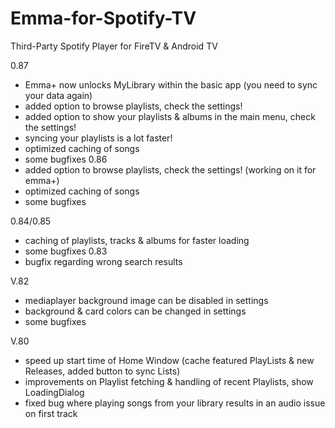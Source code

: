 # Emma-for-Spotify-TV
Third-Party Spotify Player for FireTV &amp; Android TV

0.87
- Emma+ now unlocks MyLibrary within the basic app (you need to sync your data again)
- added option to browse playlists, check the settings!
- added option to show your playlists & albums in the main menu, check the settings!
- syncing your playlists is a lot faster!
- optimized caching of songs
- some bugfixes
0.86
- added option to browse playlists, check the settings! (working on it for emma+)
- optimized caching of songs
- some bugfixes

0.84/0.85
- caching of playlists, tracks & albums for faster loading
- some bugfixes
0.83
- bugfix regarding wrong search results

V.82
- mediaplayer background image can be disabled in settings
- background & card colors can be changed in settings
- some bugfixes

V.80
- speed up start time of Home Window (cache featured PlayLists & new Releases, added button to sync Lists)
- improvements on Playlist fetching & handling of recent Playlists, show LoadingDialog
- fixed bug where playing songs from your library results in an audio issue on first track

